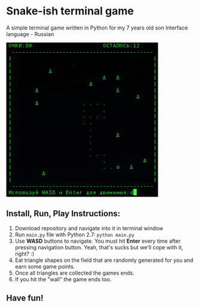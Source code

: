 # Snake-ish terminal game
A simple terminal game written in Python for my 7 years old son
Interface language - Russian

![Snake terminal game](screenshot.png?raw=true "Snake terminal game")

## Install, Run, Play Instructions:

1. Download repository and navigate into it in terminal window
2. Run `main.py` file with Python 2.7:
`python main.py`
3. Use **WASD** buttons to navigate. You must hit **Enter** every time after pressing navigation button. Yeah, that's sucks but we'll cope with it, right? :)
4. Eat triangle shapes on the field that are randomly generated for you and earn some game points.
5. Once all triangles are collected the games ends.
6. If you hit the "wall" the game ends too.

## Have fun!
